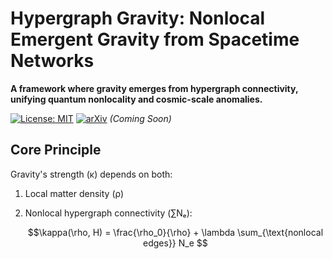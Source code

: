 # Hypergraph Gravity: Nonlocal Emergent Gravity from Spacetime Networks

**A framework where gravity emerges from hypergraph connectivity, unifying quantum nonlocality and cosmic-scale anomalies.**

[![License: MIT](https://img.shields.io/badge/License-MIT-yellow.svg)](https://opensource.org/licenses/MIT) 
[![arXiv](https://img.shields.io/badge/arXiv-Preprint-red)](https://arxiv.org) *(Coming Soon)*

## Core Principle
Gravity's strength (κ) depends on both:
1. Local matter density (ρ)
2. Nonlocal hypergraph connectivity (∑Nₑ):

   ```math
   \kappa(\rho, H) = \frac{\rho_0}{\rho} + \lambda \sum_{\text{nonlocal edges}} N_e
